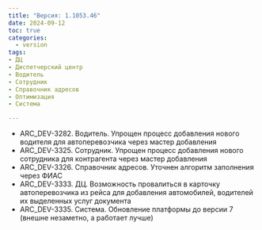 ```yaml
---
title: "Версия: 1.1053.46"
date: 2024-09-12
toc: true
categories:
  - version
tags:
- ДЦ
- Диспетчерский центр
- Водитель
- Сотрудник
- Справочник адресов
- Оптимизация
- Система

---
```


-   ARC_DEV-3282. Водитель. Упрощен процесс добавления нового водителя для автоперевозчика через мастер добавления
-   ARC_DEV-3325. Сотрудник. Упрощен процесс добавления нового сотрудника для контрагента через мастер добавления
-   ARC_DEV-3326. Справочник адресов. Уточнен алгоритм заполнения через ФИАС
-   ARC_DEV-3333. ДЦ. Возможность провалиться в карточку автоперевозчика из рейса для добавления автомобилей, водителей
их выделенных услуг документа
-   ARC_DEV-3335. Система. Обновление платформы до версии 7 (внешне незаметно, а работает лучше)
